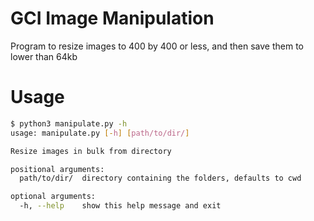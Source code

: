# GCI Image Manipulation

Program to resize images to 400 by 400 or less, and then save them to lower than 64kb

# Usage

```bash
$ python3 manipulate.py -h
usage: manipulate.py [-h] [path/to/dir/]

Resize images in bulk from directory

positional arguments:
  path/to/dir/  directory containing the folders, defaults to cwd

optional arguments:
  -h, --help    show this help message and exit

```
